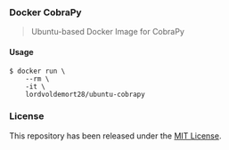 ### Docker CobraPy

> Ubuntu-based Docker Image for CobraPy

#### Usage

```
$ docker run \
    --rm \
    -it \
    lordvoldemort28/ubuntu-cobrapy
```

### License

This repository has been released under the [MIT License](LICENSE).
